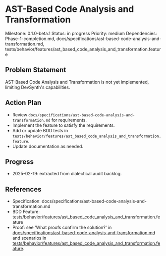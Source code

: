 # AST-Based Code Analysis and Transformation
Milestone: 0.1.0-beta.1
Status: in progress
Priority: medium
Dependencies: Phase-1-completion.md, docs/specifications/ast-based-code-analysis-and-transformation.md, tests/behavior/features/ast_based_code_analysis_and_transformation.feature

## Problem Statement
AST-Based Code Analysis and Transformation is not yet implemented, limiting DevSynth's capabilities.


## Action Plan
- Review `docs/specifications/ast-based-code-analysis-and-transformation.md` for requirements.
- Implement the feature to satisfy the requirements.
- Add or update BDD tests in `tests/behavior/features/ast_based_code_analysis_and_transformation.feature`.
- Update documentation as needed.

## Progress
- 2025-02-19: extracted from dialectical audit backlog.

## References
- Specification: docs/specifications/ast-based-code-analysis-and-transformation.md
- BDD Feature: tests/behavior/features/ast_based_code_analysis_and_transformation.feature
- Proof: see 'What proofs confirm the solution?' in [docs/specifications/ast-based-code-analysis-and-transformation.md](../docs/specifications/ast-based-code-analysis-and-transformation.md) and scenarios in [tests/behavior/features/ast_based_code_analysis_and_transformation.feature](../tests/behavior/features/ast_based_code_analysis_and_transformation.feature).
